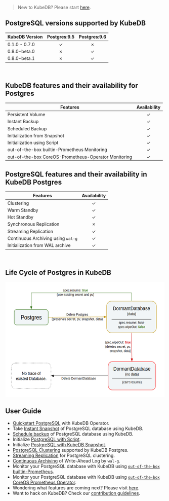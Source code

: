 > New to KubeDB? Please start [here](/docs/guides/README.md).

## PostgreSQL versions supported by KubeDB

| KubeDB Version | Postgres:9.5 | Postgres:9.6 |
|----------------|:------------:|:------------:|
| 0.1.0 - 0.7.0  | &#10003;     | &#10007;     |
| 0.8.0-beta.0   | &#10007;     | &#10003;     |
| 0.8.0-beta.1   | &#10007;     | &#10003;     |

<br/>

## KubeDB features and their availability for Postgres

|Features                                               |Availability|
|-------------------------------------------------------|:----------:|
|Persistent Volume                                      | &#10003;   |
|Instant Backup                                         | &#10003;   |
|Scheduled Backup                                       | &#10003;   |
|Initialization from Snapshot                           | &#10003;   |
|Initialization using Script                            | &#10003;   |
|out-of-the-box builtin-Prometheus Monitoring           | &#10003;   |
|out-of-the-box CoreOS-Prometheus-Operator Monitoring   | &#10003;   |

## PostgreSQL features and their availability in KubeDB Postgres

|Features                                               |Availability|
|-------------------------------------------------------|:----------:|
|Clustering                                             | &#10003;   |
|Warm Standby                                           | &#10003;   |
|Hot Standby                                            | &#10003;   |
|Synchronous Replication                                | &#10007;   |
|Streaming Replication                                  | &#10003;   |
|Continuous Archiving using `wal-g`                     | &#10003;   |
|Initialization from WAL archive                        | &#10003;   |

<br/>

## Life Cycle of Postgres in KubeDB
<p align="center">
  <img alt="lifecycle"  src="/docs/images/postgres/lifecycle.png" width="581" height="362">
</p>

## User Guide
- [Quickstart PostgreSQL](/docs/guides/postgres/quickstart.md) with KubeDB Operator.
- Take [Instant Snapshot](/docs/guides/postgres/snapshot/instant_backup.md) of PostgreSQL database using KubeDB.
- [Schedule backup](/docs/guides/postgres/snapshot/scheduled_backup.md) of PostgreSQL database using KubeDB.
- Initialize [PostgreSQL with Script](/docs/guides/postgres/initialization/script_source.md).
- Initialize [PostgreSQL with KubeDB Snapshot](/docs/guides/postgres/initialization/snapshot_source.md).
- [PostgreSQL Clustering](/docs/guides/postgres/clustering/ha_cluster.md) supported by KubeDB Postgres.
- [Streaming Replication](/docs/guides/postgres/clustering/streaming_replication.md) for PostgreSQL clustering.
- [Continuous Archiving](/docs/guides/postgres/snapshot/continuous_archiving.md) of Write-Ahead Log by `wal-g`.
- Monitor your PostgreSQL database with KubeDB using [`out-of-the-box` builtin-Prometheus](/docs/guides/postgres/monitoring/using_builtin_prometheus.md).
- Monitor your PostgreSQL database with KubeDB using [`out-of-the-box` CoreOS Prometheus Operator](/docs/guides/postgres/monitoring/using_coreos_prometheus_operator.md).
- Wondering what features are coming next? Please visit [here](/docs/roadmap.md).
- Want to hack on KubeDB? Check our [contribution guidelines](/docs/CONTRIBUTING.md).


